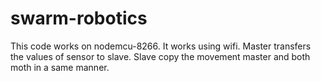 # swarm-robotics
This code works on nodemcu-8266. It works using wifi. Master transfers the values of sensor to slave. Slave copy the movement master and both moth in a same manner.
